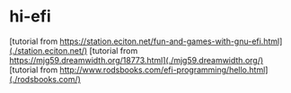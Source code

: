 # hi-efi

[tutorial from https://station.eciton.net/fun-and-games-with-gnu-efi.html](./station.eciton.net/)
[tutorial from https://mjg59.dreamwidth.org/18773.html](./mjg59.dreamwidth.org/)
[tutorial from http://www.rodsbooks.com/efi-programming/hello.html](./rodsbooks.com/)
